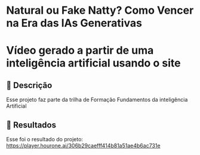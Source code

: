 # Natural ou Fake Natty? Como Vencer na Era das IAs Generativas

# Vídeo gerado a partir de uma inteligência artificial usando o site 

## 📒 Descrição
Esse projeto faz parte da trilha de Formação Fundamentos da inteligência Artificial

## 🚀 Resultados
Esse foi o resultado do projeto: https://player.hourone.ai/306b29caefff414b81a51ae4b6ac731e

